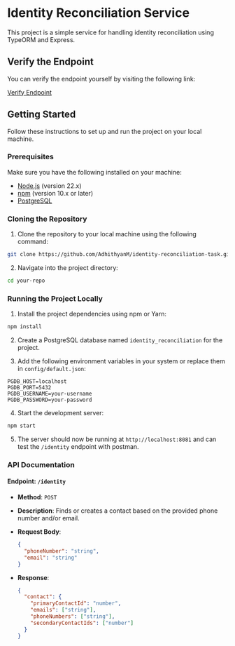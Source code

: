 # Identity Reconciliation Service

This project is a simple service for handling identity reconciliation using TypeORM and Express.

## Verify the Endpoint

You can verify the endpoint yourself by visiting the following link:

[Verify Endpoint](https://identity-reconciliation-task-eclp.onrender.com/identity)

## Getting Started

Follow these instructions to set up and run the project on your local machine.

### Prerequisites

Make sure you have the following installed on your machine:

- [Node.js](https://nodejs.org/) (version 22.x)
- [npm](https://www.npmjs.com/) (version 10.x or later)
- [PostgreSQL](https://www.postgresql.org/)

### Cloning the Repository

1. Clone the repository to your local machine using the following command:

```sh
git clone https://github.com/AdhithyanM/identity-reconciliation-task.git
```

2. Navigate into the project directory:

```sh
cd your-repo
```

### Running the Project Locally

1. Install the project dependencies using npm or Yarn:

```sh
npm install
```

2. Create a PostgreSQL database named `identity_reconciliation` for the project.

3. Add the following environment variables in your system or replace them in `config/default.json`:

```env
PGDB_HOST=localhost
PGDB_PORT=5432
PGDB_USERNAME=your-username
PGDB_PASSWORD=your-password
```

4. Start the development server:

```sh
npm start
```

5. The server should now be running at `http://localhost:8081` and can test the `/identity` endpoint with postman.

### API Documentation

#### Endpoint: `/identity`

- **Method**: `POST`
- **Description**: Finds or creates a contact based on the provided phone number and/or email.
- **Request Body**:

  ```json
  {
    "phoneNumber": "string",
    "email": "string"
  }
  ```

- **Response**:

  ```json
  {
    "contact": {
      "primaryContactId": "number",
      "emails": ["string"],
      "phoneNumbers": ["string"],
      "secondaryContactIds": ["number"]
    }
  }
  ```
